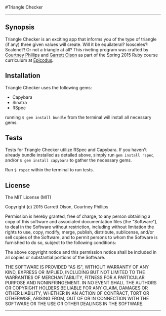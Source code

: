 #Triangle Checker

---

## Synopsis

Triangle Checker is an exciting app that informs you of the type of triangle (if any) three given values will create. Will it be equilateral? Isosceles?! Scalene?! Or not a triangle at all? This riveting program was crafted by [Courtney Phillips](https://github.com/courtneyphillips) and [Garrett Olson](https://github.com/garedean) as part of the Spring 2015 Ruby course curriculum at [Epicodus](https://www.epicodus.com/).

## Installation

Triangle Checker uses the following gems:

  - Capybara
  - Sinatra
  - RSpec

running `$ gem install bundle` from the terminal will install all necessary gems. 
  
## Tests

Tests for Triangle Checker utilize RSpec and Capybara. If you haven't already bundle installed as detailed above, simply run `gem install rspec`, and/or `$ gem install capybara` to gather the necessary gems.

Run `$ rspec` within the terminal to run tests. 


## License

  The MIT License (MIT)

  Copyright (c) 2015 Garrett Olson, Courtney Phillips

  Permission is hereby granted, free of charge, to any person obtaining a copy
  of this software and associated documentation files (the "Software"), to deal
  in the Software without restriction, including without limitation the rights
  to use, copy, modify, merge, publish, distribute, sublicense, and/or sell
  copies of the Software, and to permit persons to whom the Software is
  furnished to do so, subject to the following conditions:

  The above copyright notice and this permission notice shall be included in
  all copies or substantial portions of the Software.

  THE SOFTWARE IS PROVIDED "AS IS", WITHOUT WARRANTY OF ANY KIND, EXPRESS OR
  IMPLIED, INCLUDING BUT NOT LIMITED TO THE WARRANTIES OF MERCHANTABILITY,
  FITNESS FOR A PARTICULAR PURPOSE AND NONINFRINGEMENT. IN NO EVENT SHALL THE
  AUTHORS OR COPYRIGHT HOLDERS BE LIABLE FOR ANY CLAIM, DAMAGES OR OTHER
  LIABILITY, WHETHER IN AN ACTION OF CONTRACT, TORT OR OTHERWISE, ARISING FROM,
  OUT OF OR IN CONNECTION WITH THE SOFTWARE OR THE USE OR OTHER DEALINGS IN
  THE SOFTWARE.

  ---
